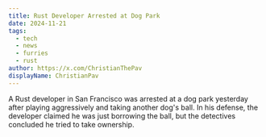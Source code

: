 ```yaml
---
title: Rust Developer Arrested at Dog Park
date: 2024-11-21
tags: 
  - tech
  - news
  - furries
  - rust
author: https://x.com/ChristianThePav
displayName: ChristianPav
---
```

A Rust developer in San Francisco was arrested at a dog park yesterday after playing aggressively and taking another dog's ball. In his defense, the developer claimed he was just borrowing the ball, but the detectives concluded he tried to take ownership.
